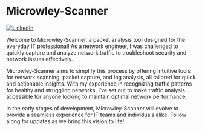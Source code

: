# Microwley-Scanner
[![LinkedIn](https://img.shields.io/badge/LinkedIn-blue?style=flat&logo=linkedin)](https://www.linkedin.com/in/michael-browley-392557b1/)


Welcome to Microwley-Scanner, a packet analysis tool designed for the everyday IT professional! As a network engineer, I was challenged to quickly capture and analyze network traffic to troubleshoot security and network issues effectively. 

Microwley-Scanner aims to simplify this process by offering intuitive tools for network scanning, packet capture, and log analysis, all tailored for quick and actionable insights. With my experience in recognizing traffic patterns for healthy and struggling networks, I’ve set out to make traffic analysis accessible for anyone looking to maintain optimal network performance.

In the early stages of development, Microwley-Scanner will evolve to provide a seamless experience for IT teams and individuals alike. Follow along for updates as we bring this vision to life!
